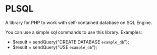 # PLSQL
A library for PHP to work with self-contained database on SQL Engine.


You can use a simple sql commands to use this library. Examples:
- $result = sendQuery("CREATE DATABASE `example_db`");
- $result = sendQuery("USE `example_db`");
